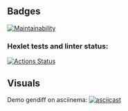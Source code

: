 
## Badges
[![Maintainability](https://api.codeclimate.com/v1/badges/a99a88d28ad37a79dbf6/maintainability)](https://codeclimate.com/github/codeclimate/codeclimate/maintainability)

### Hexlet tests and linter status:
[![Actions Status](https://github.com/sound-round/python-project-lvl2/workflows/hexlet-check/badge.svg)](https://github.com/sound-round/python-project-lvl2/actions)

## Visuals
Demo gendiff on asciinema: 
[![asciicast](https://asciinema.org/a/9I8ZsgT8LnxECxJzBEfwrWTr4.svg)](https://asciinema.org/a/9I8ZsgT8LnxECxJzBEfwrWTr4)
